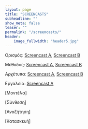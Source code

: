 ```yaml
---
layout: page
title: "SCREENCASTS"
subheadline: ""
show_meta: false
teaser: ""
permalink: "/screencasts/"
header:
    image_fullwidth: "header5.jpg"
---
```


Ορισμός: [Screencast A](https://www.youtube.com/watch?v=H3ZAjgOi61w), [Screencast B](https://www.youtube.com/watch?v=VbmJnAo5rWQ)

Μέθοδος: [Screencast A](https://www.youtube.com/watch?v=KM6Aakkc-gM), [Screencast B](https://www.youtube.com/watch?v=6LI_SH9IE-0)

Αρχέτυπα: [Screencast A](https://www.youtube.com/watch?v=YgQn5hxRi1U), [Screencast B](https://www.youtube.com/watch?v=k6TSBMZDO64)

Εργαλεία: [Screencast A](https://www.youtube.com/watch?v=_FnZVCQFxT4)

[Μοντέλα]

[Σύνθεση]

[Αναζήτηση]

[Κατασκευή]
